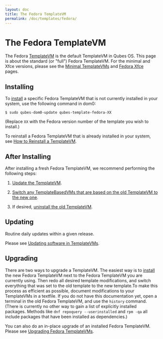 ```yaml
---
layout: doc
title: The Fedora TemplateVM
permalink: /doc/templates/fedora/
---
```


# The Fedora TemplateVM

The Fedora [TemplateVM] is the default TemplateVM in Qubes OS. This page is about the standard (or "full") Fedora TemplateVM. For the minimal and Xfce versions, please see the [Minimal TemplateVMs] and [Fedora Xfce] pages.


## Installing

To [install] a specific Fedora TemplateVM that is not currently installed in your system, use the following command in dom0:

    $ sudo qubes-dom0-update qubes-template-fedora-XX

   (Replace `XX` with the Fedora version number of the template you wish to install.)

To reinstall a Fedora TemplateVM that is already installed in your system, see [How to Reinstall a TemplateVM].


## After Installing

After installing a fresh Fedora TemplateVM, we recommend performing the following steps:

1. [Update the TemplateVM].

2. [Switch any TemplateBasedVMs that are based on the old TemplateVM to the new one][switch].

3. If desired, [uninstall the old TemplateVM].


## Updating

Routine daily updates within a given release.

Please see [Updating software in TemplateVMs].


## Upgrading

There are two ways to upgrade a TemplateVM. The easiest way is to [install] the new Fedora TemplateVM next to the Fedora TemplateVM you are currently using. Then redo all desired template modifications, and switch everything that was set to the old template to the new template.To make this process as efficient as possible, document modifications to your TemplateVMs in a textfile. If you do not have this documentation yet, open a terminal in the old Fedora TemplateVM, and use the `history` command. (There is currently no other way to gain a list of explicitly installed packages. Methods like `dnf repoquery --userinstalled` and `rpm -qa` all include packages that have been installed as dependencies.)

You can also do an in-place upgrade of an installed Fedora TemplateVM. Please see [Upgrading Fedora TemplateVMs].



[TemplateVM]: /doc/templates/
[Fedora Xfce]: /doc/templates/fedora-xfce/
[Minimal TemplateVMs]: /doc/templates/minimal/
[end-of-life]: https://fedoraproject.org/wiki/Fedora_Release_Life_Cycle#Maintenance_Schedule
[supported]: /doc/supported-versions/#templatevms
[How to Reinstall a TemplateVM]: /doc/reinstall-template/
[Update the TemplateVM]: /doc/software-update-vm/
[switch]: /doc/templates/#switching
[uninstall the old TemplateVM]: /doc/templates/#uninstalling
[Updating software in TemplateVMs]: /doc/software-update-domu/#updating-software-in-templatevms
[Upgrading Fedora TemplateVMs]: /doc/template/fedora/upgrade/
[install]: /doc/templates/#installing

